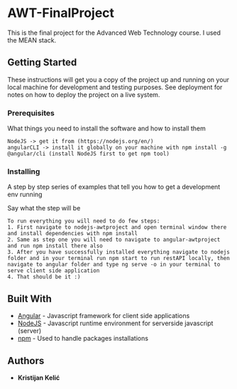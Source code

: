 # AWT-FinalProject

This is the final project for the Advanced Web Technology course. I used the MEAN stack.

## Getting Started

These instructions will get you a copy of the project up and running on your local machine for development and testing purposes. See deployment for notes on how to deploy the project on a live system.

### Prerequisites

What things you need to install the software and how to install them

```
NodeJS -> get it from (https://nodejs.org/en/)
angularCLI -> install it globally on your machine with npm install -g @angular/cli (install NodeJS first to get npm tool)
```

### Installing

A step by step series of examples that tell you how to get a development env running

Say what the step will be

```
To run everything you will need to do few steps:
1. First navigate to nodejs-awtproject and open terminal window there and install dependencies with npm install
2. Same as step one you will need to navigate to angular-awtproject and run npm install there also
3. After you have successfully installed everything navigate to nodejs folder and in your terminal run npm start to run restAPI locally, then navigate to angular folder and type ng serve -o in your terminal to serve client side application
4. That should be it :)
```


## Built With

* [Angular](https://angular.io/) - Javascript framework for client side applications
* [NodeJS](https://nodejs.org/en/) - Javascript runtime environment for serverside javascript (server)
* [npm](https://www.npmjs.com/) - Used to handle packages installations




## Authors

* **Kristijan Kelić**
